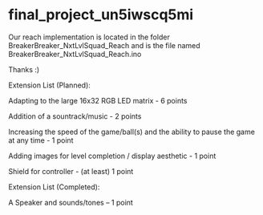 final_project_un5iwscq5mi
=========================

Our reach implementation is located in the folder
BreakerBreaker_NxtLvlSquad_Reach
and is the file named
BreakerBreaker_NxtLvlSquad_Reach.ino

Thanks :)

Extension List (Planned):

  Adapting to the large 16x32 RGB LED matrix - 6 points
  
  Addition of a sountrack/music - 2 points
  
  Increasing the speed of the game/ball(s) and the ability to pause the game at any time - 1 point
  
  Adding images for level completion / display aesthetic - 1 point
  
  Shield for controller - (at least) 1 point

Extension List (Completed):

  A Speaker and sounds/tones – 1 point

